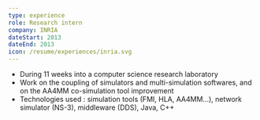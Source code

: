 ```yaml
---
type: experience
role: Research intern
company: INRIA
dateStart: 2013
dateEnd: 2013
icon: /resume/experiences/inria.svg
---
```

* During 11 weeks into a computer science research laboratory
* Work on the coupling of simulators and multi-simulation softwares, and on the AA4MM co-simulation tool improvement
* Technologies used : simulation tools (FMI, HLA, AA4MM...), network simulator (NS-3), middleware (DDS), Java, C++